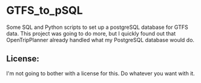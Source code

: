 # GTFS_to_pSQL
Some SQL and Python scripts to set up a postgreSQL database for GTFS data. This project was going to do more, but I quickly found out that OpenTripPlanner already handled what my PostgreSQL database would do.

## License:
I'm not going to bother with a license for this. Do whatever you want with it.
